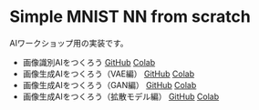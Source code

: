# Simple MNIST NN from scratch

AIワークショップ用の実装です。

- 画像識別AIをつくろう [GitHub](classification.ipynb) [Colab](https://colab.research.google.com/github/hayatoshibahara/simple-mnist-nn-from-scratch/blob/main/classification.ipynb)
- 画像生成AIをつくろう（VAE編） [GitHub](vae.ipynb) [Colab](https://colab.research.google.com/github/hayatoshibahara/simple-mnist-nn-from-scratch/blob/main/vae.ipynb)
- 画像生成AIをつくろう（GAN編） [GitHub](gan.ipynb) [Colab](https://colab.research.google.com/github/hayatoshibahara/simple-mnist-nn-from-scratch/blob/main/gan.ipynb)
- 画像生成AIをつくろう（拡散モデル編） [GitHub](diffusion_model.ipynb) [Colab](https://colab.research.google.com/github/hayatoshibahara/simple-mnist-nn-from-scratch/blob/main/diffusion_model.ipynb)
